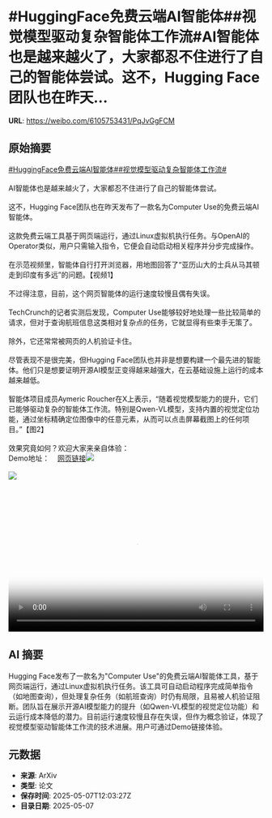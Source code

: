 # #HuggingFace免费云端AI智能体##视觉模型驱动复杂智能体工作流#AI智能体也是越来越火了，大家都忍不住进行了自己的智能体尝试。这不，Hugging Face团队也在昨天...

**URL**: https://weibo.com/6105753431/PqJvGgFCM

## 原始摘要

<a href="https://m.weibo.cn/search?containerid=231522type%3D1%26t%3D10%26q%3D%23HuggingFace%E5%85%8D%E8%B4%B9%E4%BA%91%E7%AB%AFAI%E6%99%BA%E8%83%BD%E4%BD%93%23&amp;extparam=%23HuggingFace%E5%85%8D%E8%B4%B9%E4%BA%91%E7%AB%AFAI%E6%99%BA%E8%83%BD%E4%BD%93%23" data-hide=""><span class="surl-text">#HuggingFace免费云端AI智能体#</span></a><a href="https://m.weibo.cn/search?containerid=231522type%3D1%26t%3D10%26q%3D%23%E8%A7%86%E8%A7%89%E6%A8%A1%E5%9E%8B%E9%A9%B1%E5%8A%A8%E5%A4%8D%E6%9D%82%E6%99%BA%E8%83%BD%E4%BD%93%E5%B7%A5%E4%BD%9C%E6%B5%81%23&amp;extparam=%23%E8%A7%86%E8%A7%89%E6%A8%A1%E5%9E%8B%E9%A9%B1%E5%8A%A8%E5%A4%8D%E6%9D%82%E6%99%BA%E8%83%BD%E4%BD%93%E5%B7%A5%E4%BD%9C%E6%B5%81%23" data-hide=""><span class="surl-text">#视觉模型驱动复杂智能体工作流#</span></a><br><br>AI智能体也是越来越火了，大家都忍不住进行了自己的智能体尝试。<br><br>这不，Hugging Face团队也在昨天发布了一款名为Computer Use的免费云端AI智能体。<br><br>这款免费云端工具基于网页端运行，通过Linux虚拟机执行任务。与OpenAI的Operator类似，用户只需输入指令，它便会自动启动相关程序并分步完成操作。<br><br>在示范视频里，智能体自行打开浏览器，用地图回答了“亚历山大的士兵从马其顿走到印度有多远”的问题。【视频1】<br><br>不过得注意，目前，这个网页智能体的运行速度较慢且偶有失误。<br><br>TechCrunch的记者实测后发现，Computer Use能够较好地处理一些比较简单的请求，但对于查询航班信息这类相对复杂点的任务，它就显得有些束手无策了。<br><br>除外，它还常常被网页的人机验证卡住。<br><br>尽管表现不是很完美，但Hugging Face团队也并非是想要构建一个最先进的智能体。他们只是想要证明开源AI模型正变得越来越强大，在云基础设施上运行的成本越来越低。<br><br>智能体项目成员Aymeric Roucher在X上表示，“随着视觉模型能力的提升，它们已能够驱动复杂的智能体工作流。特别是Qwen-VL模型，支持内置的视觉定位功能，通过坐标精确定位图像中的任意元素，从而可以点击屏幕截图上的任何项目。”【图2】<br><br>效果究竟如何？欢迎大家来亲自体验：<br>Demo地址：<a href="https://weibo.cn/sinaurl?u=https%3A%2F%2Fhuggingface.co%2Fspaces%2Fsmolagents%2Fcomputer-agent" data-hide=""><span class="url-icon"><img style="width: 1rem;height: 1rem" src="https://h5.sinaimg.cn/upload/2015/09/25/3/timeline_card_small_web_default.png" referrerpolicy="no-referrer"></span><span class="surl-text">网页链接</span></a><img style="" src="https://tvax1.sinaimg.cn/large/006Fd7o3ly1i171jly3kbj318c0u0tbc.jpg" referrerpolicy="no-referrer"><br><br><img style="" src="https://tvax4.sinaimg.cn/large/006Fd7o3ly1i171injeauj30mn0zk4ec.jpg" referrerpolicy="no-referrer"><br><br><br clear="both"><div style="clear: both"></div><video controls="controls" poster="https://tvax3.sinaimg.cn/orj480/006Fd7o3ly1i171jm0k23j318c0u0tbc.jpg" style="width: 100%"><source src="https://f.video.weibocdn.com/o0/ViW7975Olx08o3K8HGaI010412003pEh0E010.mp4?label=mp4_720p&amp;template=1064x720.25.0&amp;ori=0&amp;ps=1CwnkDw1GXwCQx&amp;Expires=1746622964&amp;ssig=wtN42HFK7p&amp;KID=unistore,video"><source src="https://f.video.weibocdn.com/o0/5ZimDGYwlx08o3K8rs6Q010412001QQc0E010.mp4?label=mp4_hd&amp;template=708x480.25.0&amp;ori=0&amp;ps=1CwnkDw1GXwCQx&amp;Expires=1746622964&amp;ssig=Lp7shr%2FAm5&amp;KID=unistore,video"><source src="https://f.video.weibocdn.com/o0/KWDZPQRxlx08o3K83mU8010412001cX30E010.mp4?label=mp4_ld&amp;template=532x360.25.0&amp;ori=0&amp;ps=1CwnkDw1GXwCQx&amp;Expires=1746622964&amp;ssig=8jbEcy6%2FC0&amp;KID=unistore,video"><p>视频无法显示，请前往<a href="https://video.weibo.com/show?fid=1034%3A5163714366603288" target="_blank" rel="noopener noreferrer">微博视频</a>观看。</p></video>

## AI 摘要

Hugging Face发布了一款名为"Computer Use"的免费云端AI智能体工具，基于网页端运行，通过Linux虚拟机执行任务。该工具可自动启动程序完成简单指令（如地图查询），但处理复杂任务（如航班查询）时仍有局限，且易被人机验证阻断。团队旨在展示开源AI模型能力的提升（如Qwen-VL模型的视觉定位功能）和云运行成本降低的潜力。目前运行速度较慢且存在失误，但作为概念验证，体现了视觉模型驱动智能体工作流的技术进展。用户可通过Demo链接体验。

## 元数据

- **来源**: ArXiv
- **类型**: 论文
- **保存时间**: 2025-05-07T12:03:27Z
- **目录日期**: 2025-05-07
